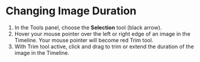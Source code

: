 # Changing Image Duration

1. In the Tools panel, choose the **Selection** tool \(black arrow\).
2. Hover your mouse pointer over the left or right edge of an image in the Timeline. Your mouse pointer will become red Trim tool.
3. With Trim tool active, click and drag to trim or extend the duration of the image in the Timeline.



